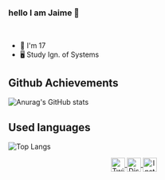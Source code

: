 ### hello I am Jaime 👋

<br />

- 🎂 I'm 17
- 🖥️ Study Ign. of Systems

## Github Achievements

![Anurag's GitHub stats](https://github-readme-stats.vercel.app/api?username=novicion&show_icons=true&theme=radical)

## Used languages

![Top Langs](https://github-readme-stats.vercel.app/api/top-langs/?username=Novicion&langs_count=8)

<p align="center">
  <a href="https://twitter.com/NovicionDev">
    <img align="center" alt="Twitter" width="28px" src="https://raw.githubusercontent.com/anuraghazra/anuraghazra/master/assets/twitter.svg" />
  </a>
  <a href="https://discord.gg/D9JShpPJb9">
    <img align="center" alt="Discord" width="28px" src="https://raw.githubusercontent.com/anuraghazra/anuraghazra/master/assets/discord-round.svg" />
  </a>
  <a href="https://www.instagram.com/noviciondev/">
    <img align="center" alt="Instagram" width="28px" src="https://cdn.discordapp.com/attachments/972628722500898856/1054145888441860176/Instagram-Icon.png" />
  </a>
</p>

